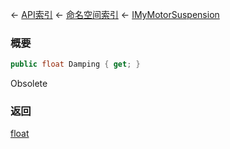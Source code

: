 ← [API索引](Api-Index) ← [命名空间索引](Namespace-Index) ← [IMyMotorSuspension](Sandbox.ModAPI.Ingame.IMyMotorSuspension)

### 概要

```csharp
public float Damping { get; }
```

Obsolete

### 返回

[float](https://docs.microsoft.com/en-us/dotnet/api/System.Single?view=netframework-4.6)

